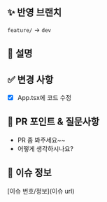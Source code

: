 <!-- 반영한 브랜치 표시 확인용 -->
## ✨ 반영 브랜치
`feature/` -> `dev`

<!-- 간단한 PR task에 대한 설명 -->
## 📝 설명

<!-- 상세 task 변경사항 체크리스트로 기술 -->
## ✅ 변경 사항
- [x] App.tsx에 코드 수정

<!-- PR에서 중점적으로 봐야할 부분이나 질문 & 애로사항 공유 -->
## 💬 PR 포인트 & 질문사항
- PR 좀 봐주세요~~
- 어떻게 생각하시나요?

<!-- 이슈 필터링을 위한 url, 이슈에 관한 PR이 아니면 삭제해도 무방 -->
## 📢 이슈 정보
[이슈 번호/정보](이슈 url)
